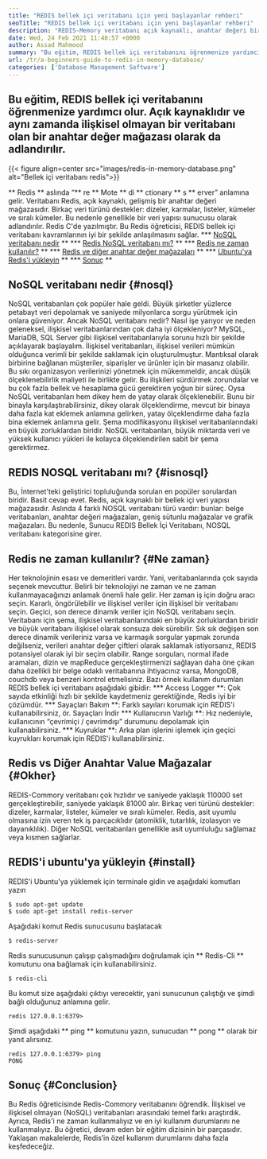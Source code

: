 ```yaml
---
title: "REDIS bellek içi veritabanı için yeni başlayanlar rehberi" 
seoTitle: "REDIS bellek içi veritabanı için yeni başlayanlar rehberi" 
description: "REDIS-Memory veritabanı açık kaynaklı, anahtar değeri bir mağazadır. Buna NoSQL veritabanı da denir. Bu Redis öğreticisi, Redis'in temel kavramları hakkında size rehberlik eder." 
date: Wed, 24 Feb 2021 11:48:57 +0000
author: Assad Mahmood
summary: "Bu eğitim, REDIS bellek içi veritabanını öğrenmenize yardımcı olur. Açık kaynaklıdır ve aynı zamanda ilişkisel olmayan bir veritabanı olan bir anahtar değer mağazası olarak da adlandırılır." 
url: /tr/a-beginners-guide-to-redis-in-memory-database/
categories: ['Database Management Software']
---
```


## Bu eğitim, REDIS bellek içi veritabanını öğrenmenize yardımcı olur. Açık kaynaklıdır ve aynı zamanda ilişkisel olmayan bir veritabanı olan bir anahtar değer mağazası olarak da adlandırılır.

{{< figure align=center src="images/redis-in-memory-database.png" alt="Bellek içi veritabanı redis">}}

** Redis ** aslında “** re ** Mote ** di ** ctionary ** s ** erver” anlamına gelir. Veritabanı Redis, açık kaynaklı, gelişmiş bir anahtar değeri mağazasıdır. Birkaç veri türünü destekler: dizeler, karmalar, listeler, kümeler ve sıralı kümeler. Bu nedenle genellikle bir veri yapısı sunucusu olarak adlandırılır. Redis C'de yazılmıştır. Bu Redis öğreticisi, REDIS bellek içi veritabanı kavramlarının iyi bir şekilde anlaşılmasını sağlar.
  *** [NoSQL veritabanı nedir][1] **
  *** [Redis NoSQL veritabanı mı?][2] **
  *** [Redis ne zaman kullanılır?][3] **
  *** [Redis ve diğer anahtar değer mağazaları][4] **
  *** [Ubuntu'ya Redis'i yükleyin][5] **
  *** [Sonuç][6] **

## NoSQL veritabanı nedir {#nosql}
NoSQL veritabanları çok popüler hale geldi. Büyük şirketler yüzlerce petabayt veri depolamak ve saniyede milyonlarca sorgu yürütmek için onlara güveniyor. Ancak NoSQL veritabanı nedir? Nasıl işe yarıyor ve neden geleneksel, ilişkisel veritabanlarından çok daha iyi ölçekleniyor? MySQL, MariaDB, SQL Server gibi ilişkisel veritabanlarıyla sorunu hızlı bir şekilde açıklayarak başlayalım.
İlişkisel veritabanları, ilişkisel verileri mümkün olduğunca verimli bir şekilde saklamak için oluşturulmuştur. Mantıksal olarak birbirine bağlanan müşteriler, siparişler ve ürünler için bir masanız olabilir. Bu sıkı organizasyon verilerinizi yönetmek için mükemmeldir, ancak düşük ölçeklenebilirlik maliyeti ile birlikte gelir. Bu ilişkileri sürdürmek zorundalar ve bu çok fazla bellek ve hesaplama gücü gerektiren yoğun bir süreç.
Oysa NoSQL veritabanları hem dikey hem de yatay olarak ölçeklenebilir. Bunu bir binayla karşılaştırabilirsiniz, dikey olarak ölçeklendirme, mevcut bir binaya daha fazla kat eklemek anlamına gelirken, yatay ölçeklendirme daha fazla bina eklemek anlamına gelir. Şema modifikasyonu ilişkisel veritabanlarındaki en büyük zorluklardan biridir. NoSQL veritabanları, büyük miktarda veri ve yüksek kullanıcı yükleri ile kolayca ölçeklendirilen sabit bir şema gerektirmez.

## REDIS NOSQL veritabanı mı? {#isnosql}
Bu, İnternet'teki geliştirici topluluğunda sorulan en popüler sorulardan biridir. Basit cevap evet. Redis, açık kaynaklı bir bellek içi veri yapısı mağazasıdır.
Aslında 4 farklı NOSQL veritabanı türü vardır: bunlar: belge veritabanları, anahtar değeri mağazaları, geniş sütunlu mağazalar ve grafik mağazaları. Bu nedenle, Sunucu REDIS Bellek İçi Veritabanı, NOSQL veritabanı kategorisine girer.

## Redis ne zaman kullanılır? {#Ne zaman}
Her teknolojinin esası ve demeritleri vardır. Yani, veritabanlarında çok sayıda seçenek mevcuttur. Belirli bir teknolojiyi ne zaman ve ne zaman kullanmayacağınızı anlamak önemli hale gelir. Her zaman iş için doğru aracı seçin.
Kararlı, öngörülebilir ve ilişkisel veriler için ilişkisel bir veritabanı seçin. Geçici, son derece dinamik veriler için NoSQL veritabanı seçin. Veritabanı için şema, ilişkisel veritabanlarındaki en büyük zorluklardan biridir ve büyük veritabanı ilişkisel olarak sonsuza dek sürebilir.
Sık sık değişen son derece dinamik verileriniz varsa ve karmaşık sorgular yapmak zorunda değilseniz, verileri anahtar değer çiftleri olarak saklamak istiyorsanız, REDIS potansiyel olarak iyi bir seçim olabilir. Range sorguları, normal ifade aramaları, dizin ve mapReduce gerçekleştirmenizi sağlayan daha öne çıkan daha özellikli bir belge odaklı veritabanına ihtiyacınız varsa, MongoDB, couchdb veya benzeri kontrol etmelisiniz.
Bazı örnek kullanım durumları REDIS bellek içi veritabanı aşağıdaki gibidir:
  *** Access Logger **: Çok sayıda etkinliği hızlı bir şekilde kaydetmeniz gerektiğinde, Redis iyi bir çözümdür.
  *** Sayaçları Bakım **: Farklı sayıları korumak için REDIS'i kullanabilirsiniz, ör. Sayaçları İndir
  *** Kullanıcının Varlığı **: Hız nedeniyle, kullanıcının “çevrimiçi / çevrimdışı” durumunu depolamak için kullanabilirsiniz.
  *** Kuyruklar **: Arka plan işlerini işlemek için geçici kuyrukları korumak için REDIS'i kullanabilirsiniz.

## Redis vs Diğer Anahtar Value Mağazalar {#Okher}
REDIS-Commory veritabanı çok hızlıdır ve saniyede yaklaşık 110000 set gerçekleştirebilir, saniyede yaklaşık 81000 alır. Birkaç veri türünü destekler: dizeler, karmalar, listeler, kümeler ve sıralı kümeler. Redis, asit uyumlu olmasına izin veren tek iş parçacıklıdır (atomiklik, tutarlılık, izolasyon ve dayanıklılık). Diğer NoSQL veritabanları genellikle asit uyumluluğu sağlamaz veya kısmen sağlarlar.

## REDIS'i ubuntu'ya yükleyin {#install}
REDIS'i Ubuntu'ya yüklemek için terminale gidin ve aşağıdaki komutları yazın
```
$ sudo apt-get update 
$ sudo apt-get install redis-server
```
Aşağıdaki komut Redis sunucusunu başlatacak
```
$ redis-server
```
Redis sunucusunun çalışıp çalışmadığını doğrulamak için ** Redis-Cli ** komutunu ona bağlamak için kullanabilirsiniz.
```
$ redis-cli 
```
Bu komut size aşağıdaki çıktıyı verecektir, yani sunucunun çalıştığı ve şimdi bağlı olduğunuz anlamına gelir.
```
redis 127.0.0.1:6379>
```
Şimdi aşağıdaki ** ping ** komutunu yazın, sunucudan ** pong ** olarak bir yanıt alırsınız.
```
redis 127.0.0.1:6379> ping
PONG
```

## Sonuç {#Conclusion}
Bu Redis öğreticisinde Redis-Commory veritabanını öğrendik. İlişkisel ve ilişkisel olmayan (NoSQL) veritabanları arasındaki temel farkı araştırdık. Ayrıca, Redis'i ne zaman kullanmalıyız ve en iyi kullanım durumlarını ne kullanmalıyız. Bu öğretici, devam eden bir eğitim dizisinin bir parçasıdır. Yaklaşan makalelerde, Redis’in özel kullanım durumlarını daha fazla keşfedeceğiz.

  
[1]: #nosql
[2]: #isnosql
[3]: #when
[4]: #other
[5]: #install
[6]: #conclusion
